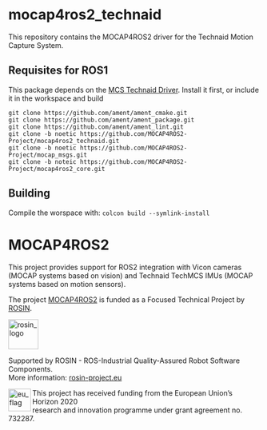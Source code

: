 # mocap4ros2_technaid

This repository contains the MOCAP4ROS2 driver for the Technaid Motion Capture System.

## Requisites for ROS1

This package depends on the [MCS Technaid Driver](https://github.com/MOCAP4ROS2-Project/MCS-Technaid/releases/download/0.0.1/mcs-technaid-0.0.1.tar.gz). Install it first, or include it in the workspace and build

```
git clone https://github.com/ament/ament_cmake.git
git clone https://github.com/ament/ament_package.git
git clone https://github.com/ament/ament_lint.git
git clone -b noetic https://github.com/MOCAP4ROS2-Project/mocap4ros2_technaid.git
git clone -b noetic https://github.com/MOCAP4ROS2-Project/mocap_msgs.git
git clone -b noteic https://github.com/MOCAP4ROS2-Project/mocap4ros2_core.git
```

## Building

Compile the worspace with: `colcon build --symlink-install`

# MOCAP4ROS2
This project provides support for ROS2 integration with Vicon cameras (MOCAP systems based on vision) and Technaid TechMCS IMUs (MOCAP systems based on motion sensors).

The project [MOCAP4ROS2](https://rosin-project.eu/ftp/mocap4ros2) is funded as a Focused Technical Project by [ROSIN](http://rosin-project.eu/).


<a href="http://rosin-project.eu">
  <img src="http://rosin-project.eu/wp-content/uploads/rosin_ack_logo_wide.png"
       alt="rosin_logo" height="60" >
</a>

Supported by ROSIN - ROS-Industrial Quality-Assured Robot Software Components.  
More information: <a href="http://rosin-project.eu">rosin-project.eu</a>

<img src="http://rosin-project.eu/wp-content/uploads/rosin_eu_flag.jpg"
     alt="eu_flag" height="45" align="left" >  

This project has received funding from the European Union’s Horizon 2020  
research and innovation programme under grant agreement no. 732287.
